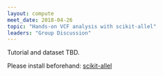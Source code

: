 ```yaml
---
layout: compute
meet_date: 2018-04-26
topic: "Hands-on VCF analysis with scikit-allel"
leaders: "Group Discussion"
---
```


Tutorial and dataset TBD.

Please install beforehand: [scikit-allel](https://scikit-allel.readthedocs.io/en/latest/)
